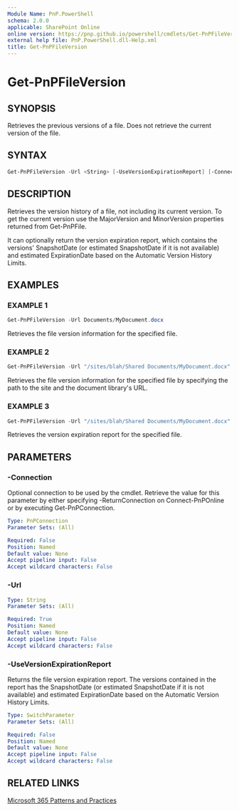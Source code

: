 ```yaml
---
Module Name: PnP.PowerShell
schema: 2.0.0
applicable: SharePoint Online
online version: https://pnp.github.io/powershell/cmdlets/Get-PnPFileVersion.html
external help file: PnP.PowerShell.dll-Help.xml
title: Get-PnPFileVersion
---
```

  
# Get-PnPFileVersion

## SYNOPSIS
Retrieves the previous versions of a file. Does not retrieve the current version of the file. 

## SYNTAX

```powershell
Get-PnPFileVersion -Url <String> [-UseVersionExpirationReport] [-Connection <PnPConnection>] 
```

## DESCRIPTION
Retrieves the version history of a file, not including its current version. To get the current version use the MajorVersion and MinorVersion properties returned from Get-PnPFile.

It can optionally return the version expiration report, which contains the versions' SnapshotDate (or estimated SnapshotDate if it is not available) and estimated ExpirationDate based on the Automatic Version History Limits.

## EXAMPLES

### EXAMPLE 1
```powershell
Get-PnPFileVersion -Url Documents/MyDocument.docx
```

Retrieves the file version information for the specified file.

### EXAMPLE 2
```powershell
Get-PnPFileVersion -Url "/sites/blah/Shared Documents/MyDocument.docx"
```

Retrieves the file version information for the specified file by specifying the path to the site and the document library's URL.

### EXAMPLE 3
```powershell
Get-PnPFileVersion -Url "/sites/blah/Shared Documents/MyDocument.docx" -UseVersionExpirationReport
```

Retrieves the version expiration report for the specified file. 

## PARAMETERS

### -Connection
Optional connection to be used by the cmdlet. Retrieve the value for this parameter by either specifying -ReturnConnection on Connect-PnPOnline or by executing Get-PnPConnection.

```yaml
Type: PnPConnection
Parameter Sets: (All)

Required: False
Position: Named
Default value: None
Accept pipeline input: False
Accept wildcard characters: False
```

### -Url

```yaml
Type: String
Parameter Sets: (All)

Required: True
Position: Named
Default value: None
Accept pipeline input: False
Accept wildcard characters: False
```

### -UseVersionExpirationReport
Returns the file version expiration report. The versions contained in the report has the SnapshotDate (or estimated SnapshotDate if it is not available) and estimated ExpirationDate based on the Automatic Version History Limits.

```yaml
Type: SwitchParameter
Parameter Sets: (All)

Required: False
Position: Named
Default value: None
Accept pipeline input: False
Accept wildcard characters: False
```



## RELATED LINKS

[Microsoft 365 Patterns and Practices](https://aka.ms/m365pnp)


